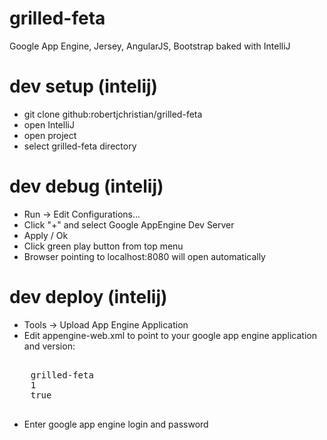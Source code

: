 grilled-feta
============

Google App Engine, Jersey, AngularJS, Bootstrap baked with IntelliJ

dev setup (intelij)
============
* git clone github:robertjchristian/grilled-feta
* open IntelliJ
* open project
* select grilled-feta directory

dev debug (intelij)
============
* Run -> Edit Configurations...
* Click "+" and select Google AppEngine Dev Server
* Apply / Ok
* Click green play button from top menu
* Browser pointing to localhost:8080 will open automatically


dev deploy (intelij)
============
* Tools -> Upload App Engine Application
* Edit appengine-web.xml to point to your google app engine application and version:  
<pre>
<appengine-web-app xmlns="http://appengine.google.com/ns/1.0">
    <application>grilled-feta</application>
    <version>1</version>
    <threadsafe>true</threadsafe>
</appengine-web-app> 
</pre>
* Enter google app engine login and password
